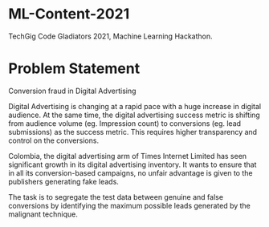 # ML-Content-2021
TechGig Code Gladiators 2021,  Machine Learning Hackathon.

# Problem Statement
Conversion fraud in Digital Advertising

Digital Advertising is changing at a rapid pace with a huge increase in digital audience. At the same time, the digital advertising success metric is shifting from audience volume (eg. Impression count) to conversions (eg. lead submissions) as the success metric. This requires higher transparency and control on the conversions.

Colombia, the digital advertising arm of Times Internet Limited has seen significant growth in its digital advertising inventory. It wants to ensure that in all its conversion-based campaigns, no unfair advantage is given to the publishers generating fake leads.

The task is to segregate the test data between genuine and false conversions by identifying the maximum possible leads generated by the malignant technique.
